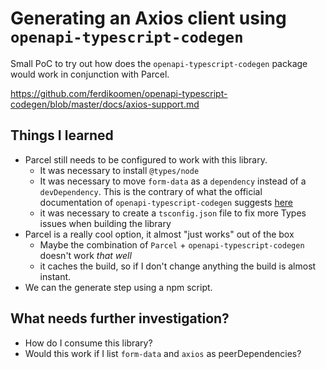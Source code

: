 # Generating an Axios client using `openapi-typescript-codegen`

Small PoC to try out how does the `openapi-typescript-codegen` package would work in conjunction with Parcel.

https://github.com/ferdikoomen/openapi-typescript-codegen/blob/master/docs/axios-support.md

## Things I learned
- Parcel still needs to be configured to work with this library.
  - It was necessary to install `@types/node`
  - It was necessary to move `form-data` as a `dependency` instead of a `devDependency`. This is the contrary of what the official documentation of `openapi-typescript-codegen` suggests [here](https://github.com/ferdikoomen/openapi-typescript-codegen/blob/master/docs/axios-support.md#axios-support)
  - it was necessary to create a `tsconfig.json` file to fix more Types issues when building the library
- Parcel is a really cool option, it almost "just works" out of the box
  - Maybe the combination of `Parcel` + `openapi-typescript-codegen` doesn't work _that well_
  - it caches the build, so if I don't change anything the build is almost instant.
- We can the generate step using a npm script.

## What needs further investigation?
- How do I consume this library?
- Would this work if I list `form-data` and `axios` as peerDependencies?
